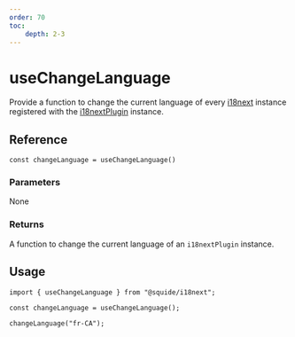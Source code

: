 ```yaml
---
order: 70
toc:
    depth: 2-3
---
```


# useChangeLanguage

Provide a function to change the current language of every [i18next](https://www.i18next.com/) instance registered with the [i18nextPlugin](./i18nextPlugin.md) instance.

## Reference

```tsx
const changeLanguage = useChangeLanguage()
```

### Parameters

None

### Returns

A function to change the current language of an `i18nextPlugin` instance.

## Usage

```tsx
import { useChangeLanguage } from "@squide/i18next";

const changeLanguage = useChangeLanguage();

changeLanguage("fr-CA");
```

